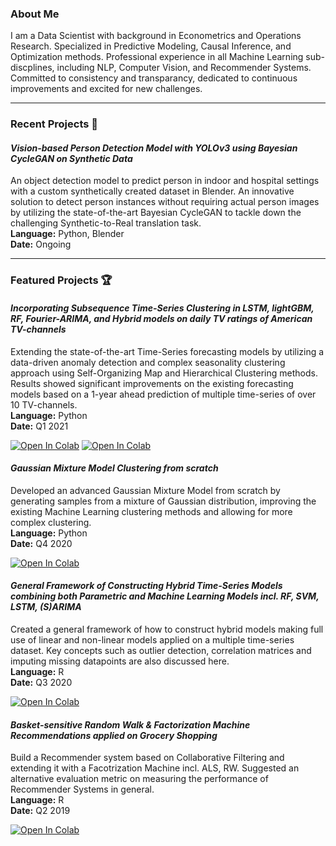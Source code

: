 ### About Me

I am a Data Scientist with background in Econometrics and Operations Research. Specialized in Predictive Modeling, Causal Inference, and Optimization methods. Professional experience in all Machine Learning sub-discplines, including NLP, Computer Vision, and Recommender Systems. Committed to consistency and transparancy, dedicated to continuous improvements and excited for new challenges.
_________________________________
### Recent Projects 💎

#### *Vision-based Person Detection Model with YOLOv3 using Bayesian CycleGAN on Synthetic Data*
An object detection model to predict person in indoor and hospital settings with a custom synthetically created dataset in Blender. An innovative solution to detect person instances without requiring actual person images by utilizing the state-of-the-art Bayesian CycleGAN to tackle down the challenging Synthetic-to-Real translation task.\
**Language:** Python, Blender\
**Date:** Ongoing
_________________________________
### Featured Projects 🏆

#### *Incorporating Subsequence Time-Series Clustering in LSTM, lightGBM, RF, Fourier-ARIMA, and Hybrid models on daily TV ratings of American TV-channels*
Extending the state-of-the-art Time-Series forecasting models by utilizing a data-driven anomaly detection and complex seasonality clustering approach using Self-Organizing Map and Hierarchical Clustering methods. Results showed significant improvements on the existing forecasting models based on a 1-year ahead prediction of multiple time-series of over 10 TV-channels.\
**Language:** Python\
**Date:** Q1 2021

[![Open In Colab](https://colab.research.google.com/assets/colab-badge.svg)](https://colab.research.google.com/drive/1G7eHPS_F_2TICnapSNndZfGNeMmosnBS?usp=sharing)
[![Open In Colab](https://colab.research.google.com/assets/colab-badge.svg)](https://colab.research.google.com/drive/1HoakPmzY4mfLkGvgFNe9k6TqGgb43V7D?usp=sharing)


#### *Gaussian Mixture Model Clustering from scratch*
Developed an advanced Gaussian Mixture Model from scratch by generating samples from a mixture of Gaussian distribution, improving the existing Machine Learning clustering methods and allowing for more complex clustering.\
**Language:** Python\
**Date:** Q4 2020

[![Open In Colab](https://colab.research.google.com/assets/colab-badge.svg)](https://colab.research.google.com/drive/1EOLtaWN04PsqL7DaZ_VP7viklTJR8pGF?usp=sharing)

#### *General Framework of Constructing Hybrid Time-Series Models combining both Parametric and Machine Learning Models incl. RF, SVM, LSTM, (S)ARIMA*
Created a general framework of how to construct hybrid models making full use of linear and non-linear models applied on a multiple time-series dataset. Key concepts such as outlier detection, correlation matrices and imputing missing datapoints are also discussed here.\
**Language:** R\
**Date:** Q3 2020

[![Open In Colab](https://colab.research.google.com/assets/colab-badge.svg)](https://colab.research.google.com/drive/15q4qJSPd1PeJuafrIhvwyp1WDFsPAFdE?usp=sharing)

#### *Basket-sensitive Random Walk & Factorization Machine Recommendations applied on Grocery Shopping*
Build a Recommender system based on Collaborative Filtering and extending it with a Facotrization Machine incl. ALS, RW. Suggested an alternative evaluation metric on measuring the performance of Recommender Systems in general.\
**Language:** R\
**Date:** Q2 2019

[![Open In Colab](https://colab.research.google.com/assets/colab-badge.svg)](https://colab.research.google.com/drive/1o4ZtMsUxcq2MuWWfoEAc3jqgavUpuvF5?usp=sharing)
